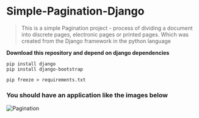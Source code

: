 # Simple-Pagination-Django


>This is a simple Pagination project - process of dividing a document into discrete pages, electronic pages or printed pages. Which was created from the Django framework in the python language


**Download this repository and depend on django dependencies**

```
pip install django
pip install django-bootstrap

pip freeze > requirements.txt
```

### You should have an application like the images below



![Pagination](https://user-images.githubusercontent.com/59056176/93006745-75b42200-f536-11ea-8d62-72b9cf87f43f.png)
